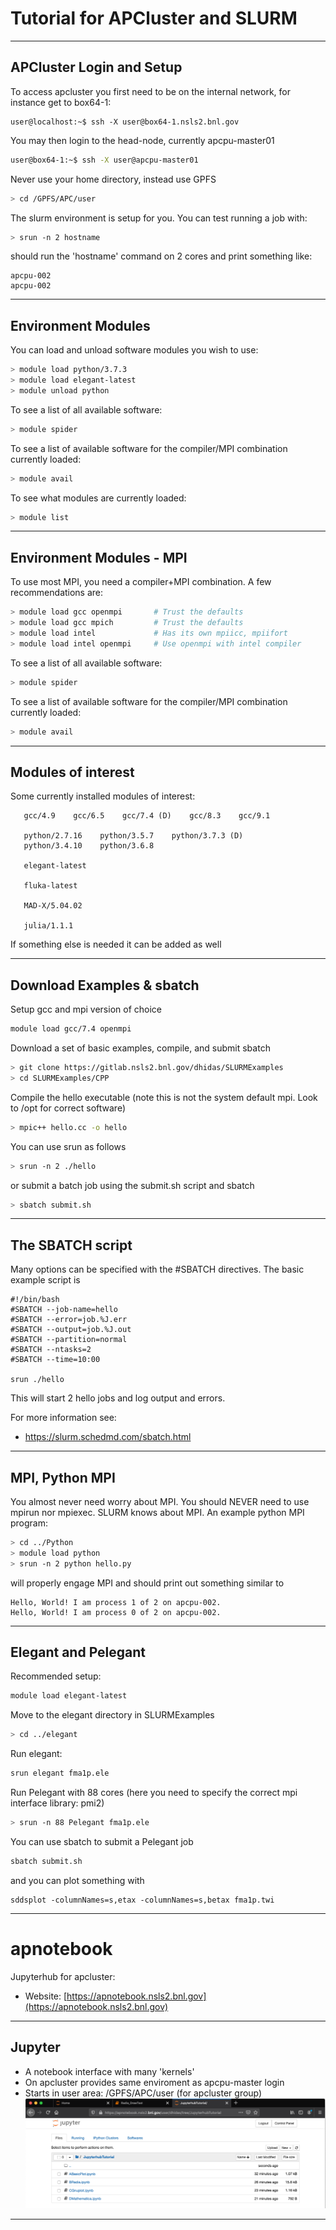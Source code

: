 # Tutorial for APCluster and SLURM

---

## APCluster Login and Setup

To access apcluster you first need to be on the internal network, for instance get to box64-1:
```
user@localhost:~$ ssh -X user@box64-1.nsls2.bnl.gov
```
You may then login to the head-node, currently apcpu-master01
```bash
user@box64-1:~$ ssh -X user@apcpu-master01
```

Never use your home directory, instead use GPFS
```bash
> cd /GPFS/APC/user
```

The slurm environment is setup for you.  You can test running a job with:
```bash
> srun -n 2 hostname
```
should run the 'hostname' command on 2 cores and print something like:
```text
apcpu-002
apcpu-002
```


---

## Environment Modules
You can load and unload software modules you wish to use:
```bash
> module load python/3.7.3
> module load elegant-latest
> module unload python
```
To see a list of all available software:
```bash
> module spider
```
To see a list of available software for the compiler/MPI combination currently loaded:
```bash
> module avail
```
To see what modules are currently loaded:
```bash
> module list
```


---

## Environment Modules - MPI
To use most MPI, you need a compiler+MPI combination.  A few recommendations are:
```bash
> module load gcc openmpi       # Trust the defaults
> module load gcc mpich         # Trust the defaults
> module load intel             # Has its own mpiicc, mpiifort
> module load intel openmpi     # Use openmpi with intel compiler
```
To see a list of all available software:
```bash
> module spider
```
To see a list of available software for the compiler/MPI combination currently loaded:
```bash
> module avail
```



---

## Modules of interest
Some currently installed modules of interest:
```text
   gcc/4.9    gcc/6.5    gcc/7.4 (D)    gcc/8.3    gcc/9.1

   python/2.7.16    python/3.5.7    python/3.7.3 (D)
   python/3.4.10    python/3.6.8

   elegant-latest

   fluka-latest

   MAD-X/5.04.02

   julia/1.1.1
```
If something else is needed it can be added as well



---

## Download Examples & sbatch
Setup gcc and mpi version of choice
```bash
module load gcc/7.4 openmpi
```
Download a set of basic examples, compile, and submit sbatch
```bash
> git clone https://gitlab.nsls2.bnl.gov/dhidas/SLURMExamples
> cd SLURMExamples/CPP
```
Compile the hello executable (note this is not the system default mpi.  Look to /opt for correct software)
```bash
> mpic++ hello.cc -o hello
```
You can use srun as follows
```bash
> srun -n 2 ./hello
```
or submit a batch job using the submit.sh script and sbatch
```bash
> sbatch submit.sh
```

---

## The SBATCH script
Many options can be specified with the #SBATCH directives.  The basic example script is
```text
#!/bin/bash
#SBATCH --job-name=hello
#SBATCH --error=job.%J.err
#SBATCH --output=job.%J.out
#SBATCH --partition=normal
#SBATCH --ntasks=2
#SBATCH --time=10:00

srun ./hello
```
This will start 2 hello jobs and log output and errors.

For more information see:
- https://slurm.schedmd.com/sbatch.html

---

## MPI, Python MPI
You almost never need worry about MPI.  You should NEVER need to use mpirun nor mpiexec.  SLURM knows about MPI.  An example python MPI program:
```bash
> cd ../Python
> module load python
> srun -n 2 python hello.py
```
will properly engage MPI and should print out something similar to
```text
Hello, World! I am process 1 of 2 on apcpu-002.
Hello, World! I am process 0 of 2 on apcpu-002.
```

---

## Elegant and Pelegant
Recommended setup:
```bash
module load elegant-latest
```
Move to the elegant directory in SLURMExamples
```bash
> cd ../elegant
```
Run elegant:
```bash
srun elegant fma1p.ele
```
Run Pelegant with 88 cores (here you need to specify the correct mpi interface library: pmi2)
```bash
> srun -n 88 Pelegant fma1p.ele
```
You can use sbatch to submit a Pelegant job
```bash
sbatch submit.sh
```
and you can plot something with
```
sddsplot -columnNames=s,etax -columnNames=s,betax fma1p.twi
```



---

# apnotebook
Jupyterhub for apcluster:

- Website: [https://apnotebook.nsls2.bnl.gov](https://apnotebook.nsls2.bnl.gov)


---

## Jupyter
* A notebook interface with many 'kernels'
* On apcluster provides same enviroment as apcpu-master login
* Starts in user area: /GPFS/APC/user (for apcluster group)
![jupyterhob](assets/image/apnotebook.png)




---


